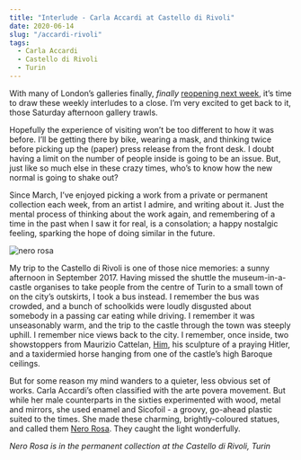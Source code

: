 ```yaml
---
title: "Interlude - Carla Accardi at Castello di Rivoli"
date: 2020-06-14
slug: "/accardi-rivoli"
tags:
  - Carla Accardi
  - Castello di Rivoli
  - Turin
---
```


With many of London’s galleries finally, *finally* [reopening next week](https://www.galleriesnow.net/exhibitions/london/), it’s time to draw these weekly interludes to a close. I’m very excited to get back to it, those Saturday afternoon gallery trawls.

Hopefully the experience of visiting won’t be too different to how it was before. I’ll be getting there by bike, wearing a mask, and thinking twice before picking up the (paper) press release from the front desk. I doubt having a limit on the number of people inside is going to be an issue. But, just like so much else in these crazy times, who’s to know how the new normal is going to shake out?

Since March, I’ve enjoyed picking a work from a private or permanent collection each week, from an artist I admire, and writing about it. Just the mental process of thinking about the work again, and remembering of a time in the past when I saw it for real, is a consolation; a happy nostalgic feeling, sparking the hope of doing similar in the future.

![nero rosa](/accardi-rivoli-1.jpg)

My trip to the Castello di Rivoli is one of those nice memories: a sunny afternoon in September 2017. Having missed the shuttle the museum-in-a-castle organises to take people from the centre of Turin to a small town of on the city’s outskirts, I took a bus instead. I remember the bus was crowded, and a bunch of schoolkids were loudly disgusted about somebody in a passing car eating while driving. I remember it was unseasonably warm, and the trip to the castle through the town was steeply uphill. I remember nice views back to the city. I remember, once inside, two showstoppers from Maurizio Cattelan, [Him](https://www.bbc.co.uk/news/uk-england-oxfordshire-49686634), his sculpture of a praying Hitler, and a taxidermied horse hanging from one of the castle’s high Baroque ceilings.

But for some reason my mind wanders to a quieter, less obvious set of works. Carla Accardi’s often classified with the arte povera movement. But while her male counterparts in the sixties experimented with wood, metal and mirrors, she used enamel and Sicofoil - a groovy, go-ahead plastic suited to the times. She made these charming, brightly-coloured statues,  and called them [Nero Rosa](https://www.castellodirivoli.org/en/opera/nero-rosa/). They caught the light wonderfully.

*Nero Rosa is in the permanent collection at the Castello di Rivoli, Turin*
